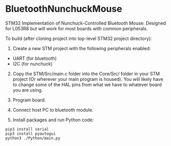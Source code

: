 # BluetoothNunchuckMouse
STM32 Implementation of Nunchuck-Controlled Bluetooth Mouse. Designed for L053R8 but will work for most boards with common peripherals.

To build (after cloning project into top-level STM32 project directory):

1. Create a new STM project with the following peripherals enabled:
- UART (for bluetooth)
- I2C (for nunchuck)

2. Copy the STM/Src/main.c folder into the Core/Src/ folder in your STM project (Or wherever your main program is housed). You will likely have to change some of the HAL pins from what we have to whatever board you are using.

3. Program board.

4. Connect host PC to bluetooth module.

5. Install packages and run Python code:
~~~
pip3 install serial
pip3 install pyautogui
python3 ./Python/main.py
~~~
